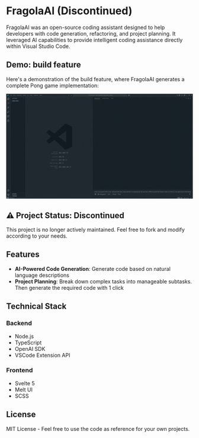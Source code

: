 # FragolaAI (Discontinued)

FragolaAI was an open-source coding assistant designed to help developers with code generation, refactoring, and project planning. It leveraged AI capabilities to provide intelligent coding assistance directly within Visual Studio Code.

## Demo: build feature

Here's a demonstration of the build feature, where FragolaAI generates a complete Pong game implementation:

![Pong Game Generation Demo](resources/pong_demo.gif)

## ⚠️ Project Status: Discontinued

This project is no longer actively maintained. Feel free to fork and modify according to your needs.

## Features

- **AI-Powered Code Generation**: Generate code based on natural language descriptions
- **Project Planning**: Break down complex tasks into manageable subtasks. Then generate the required code with 1 click

## Technical Stack

### Backend
- Node.js
- TypeScript
- OpenAI SDK
- VSCode Extension API
### Frontend
- Svelte 5
- Melt UI
- SCSS

## License

MIT License - Feel free to use the code as reference for your own projects.